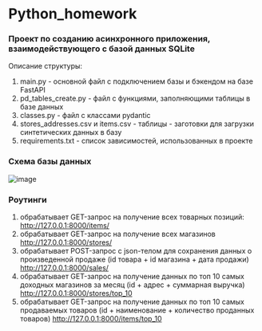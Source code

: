 # Python_homework
### Проект по созданию асинхронного приложения, взаимодействующего с базой данных SQLite

Описание структуры:
1. main.py - основной файл с подключением базы и бэкендом на базе FastAPI
2. pd_tables_create.py - файл с функциями, заполняющими таблицы в базе данных
3. classes.py - файл с классами pydantic
4. stores_addresses.csv и items.csv - таблицы - заготовки для загрузки синтетических данных в базу
5. requirements.txt - список зависимостей, использованных в проекте

### Схема базы данных
![image](https://user-images.githubusercontent.com/88885135/210854934-a2678712-c99d-4ea1-9878-4f046e9d32e1.png)

### Роутинги

1. обрабатывает GET-запрос на получение всех товарных позиций: http://127.0.0.1:8000/items/
2. обрабатывает GET-запрос на получение всех магазинов http://127.0.0.1:8000/stores/
3. обрабатывает POST-запрос с json-телом для сохранения данных о произведенной продаже (id товара + id магазина + дата продажи) http://127.0.0.1:8000/sales/
4. обрабатывает GET-запрос на получение данных по топ 10 самых доходных магазинов за месяц (id + адрес + суммарная выручка) http://127.0.0.1:8000/stores/top_10
5. обрабатывает GET-запрос на получение данных по топ 10 самых продаваемых товаров (id + наименование + количество проданных товаров) http://127.0.0.1:8000/items/top_10
